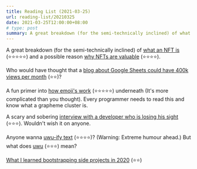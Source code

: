 ```yaml
---
title: Reading List (2021-03-25)
url: reading-list/20210325
date: 2021-03-25T12:00:00+08:00
# type: post
summary: A great breakdown (for the semi-technically inclined) of what an NFT is and a possible reason why NFTs are valuable. | Who would have thought that a blog about Google Sheets could have 400k views per month? | A fun primer into how emoji's work underneath. | Anyone wanna uwu-ify text? But what does uwu mean? | What I learned bootstrapping side projects in 2020.
---
```


A great breakdown (for the semi-technically inclined) of [what an NFT is](https://wasteofserver.com/nft-exactly-as-they-are/) (⭐⭐⭐⭐⭐) and a possible reason [why NFTs are valuable](https://www.nateliason.com/blog/nft-value) (⭐⭐⭐⭐).

Who would have thought that a [blog about Google Sheets could have 400k views per month](https://creatorcollabhouse.substack.com/p/how-ben-collins-built-a-google-sheets) (⭐⭐)?

A fun primer into [how emoji's work](https://tonsky.me/blog/emoji/) (⭐⭐⭐⭐⭐) underneath (It's more complicated than you thought). Every programmer needs to read this and know what a grapheme cluster is.

A scary and sobering [interview with a developer who is losing his sight](https://michelenasti.com/2021/01/28/no-sight-developer.html) (⭐⭐⭐). Wouldn't wish it on anyone.

Anyone wanna [uwu-ify text](https://github.com/Daniel-Liu-c0deb0t/uwu) (⭐⭐⭐⭐)? (Warning: Extreme humour ahead.) But what does [uwu](https://studybreaks.com/tvfilm/the-origin-of-the-word-uwu/) (⭐⭐⭐) mean?

[What I learned bootstrapping side projects in 2020](https://mccormick.cx/news/entries/what-i-learned-bootstrapping-side-projects-in-2020) (⭐⭐)

